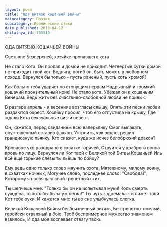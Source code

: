 ```yaml
---
layout: poem
title: "Ода витязю кошачьей войны"
maincategory: Поэзия
subcategory: Иронические стихи
date_published: 2013-04-12
chitalnya_id: 783310
---
```




ОДА ВИТЯЗЮ КОШАЧЬЕЙ ВОЙНЫ

Светлане Безверхней, хозяйке пропавшего кота 

Не стало Кота. Он пропал и домой не приходит.
Четвёртые сутки домой не приходит твой кот.
Бедняга, погиб он, быть может, в любовном походе.
Вернулся бы только - пусть раненый, пусть хоть хромой!

Как больно тебя ударяет по стонущим нервам
Надрывный и громкий кошачий пронзительный крик!
Не стало кота. Убежал он к кошачьим Венерам:
Ведь жить без счастливо-свободной любви не привык.

В разгаре апрель - я весенние возгласы слышу,
Опять эти песни любви раздаются окрест.
Хозяйку просил, чтоб его отпустила на крышу,
Где ждали Кота сексуальные визги невест.

Он, кажется, перед свиданием всю валерьянку
Смог вылакать, опустошённый оставив флакон.
Устроить, как видно, решил грандиозную пьянку.
Кто скажет, куда же исчез белобрюхий дракон?

Кровавое ухо разодрано в схватке горячей,
Струится у  храброго воина кровь по лицу.
Вернулся ли Кот твой с Великой той Битвы Кошачьей
Иль всё ещё горькие слёзы ты льёшь по бойцу?

Ему ведь одно только слово мяучить охота,
Мятежному, милому воину, в схватках ночных,
Могучее слово, последнее слово: "Свобода!",
Которому я посвящаю свой трепетный стих.

Ты шепчешь мне: "Только бы он не испытывал муки!
Коль смерть суждена, то хотя бы была уж легка!"
Ты чуть задремала - и лижет твой Кот тебе руки.
И кажется мне: ты во сне улыбнулась слегка.

Великой Кошачьей Войны безбоязненный витязь,
Бестрепетно-смелый, геройски отважный в бою,
Твоё беспримерное мужество знаменем взвилось,
И ода моя воспевает отвагу твою.






